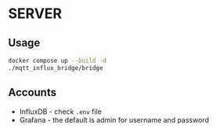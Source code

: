 # SERVER

## Usage

```sh
docker compose up --build -d
./mqtt_influx_bridge/bridge
```

## Accounts

- InfluxDB - check `.env` file 
- Grafana - the default is admin for username and password